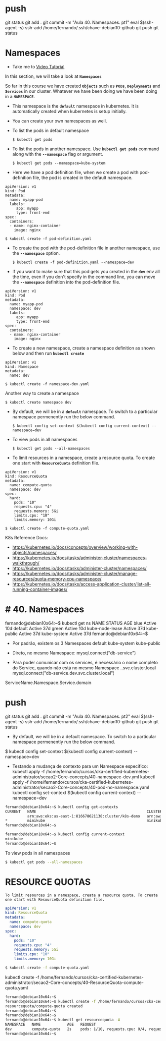 

# ##############################################################################################################################################################
# ##############################################################################################################################################################
# ##############################################################################################################################################################
# ##############################################################################################################################################################
# push
git status
git add .
git commit -m "Aula 40. Namespaces. pt1"
eval $(ssh-agent -s)
ssh-add /home/fernando/.ssh/chave-debian10-github
git push
git status



# Namespaces
  - Take me to [Video Tutorial](https://kodekloud.com/topic/namespaces/)
  
In this section, we will take a look at **`Namespaces`**

So far in this course we have created **`Objects`** such as **`PODs`**, **`Deployments`** and **`Services`** in our cluster. Whatever we have been doing we have been doing in a **`NAMESPACE`**.
- This namespace is the **`default`** namespace in kubernetes. It is automatically created when kubernetes is setup initially.


 
- You can create your own namespaces as well.


  
- To list the pods in default namespace
  ```
  $ kubectl get pods
  ```
- To list the pods in another namespace. Use **`kubectl get pods`** command along with the **`--namespace`** flag or argument.
  ```
  $ kubectl get pods --namespace=kube-system
  ```

  
- Here we have a pod definition file, when we create a pod with pod-definition file, the pod is created in the default namespace.

```
apiVersion: v1
kind: Pod
metadata:
  name: myapp-pod
  labels:
     app: myapp
     type: front-end
spec:
  containers:
  - name: nginx-container
    image: nginx
 ```
  ```
  $ kubectl create -f pod-definition.yaml
  ```
- To create the pod with the pod-definition file in another namespace, use the **`--namespace`** option.
  ```
  $ kubectl create -f pod-definition.yaml --namespace=dev
  ```

- If you want to make sure that this pod gets you created in the **`dev`** env all the time, even if you don't specify in the command line, you can move the **`--namespace`** definition into the pod-definition file.
```
apiVersion: v1
kind: Pod
metadata:
  name: myapp-pod
  namespace: dev
  labels:
     app: myapp
     type: front-end
spec:
  containers:
  - name: nginx-container
    image: nginx
 ```
  

  
- To create a new namespace, create a namespace definition as shown below and then run **`kubectl create`**
```
apiVersion: v1
kind: Namespace
metadata:
  name: dev
```

  ```
  $ kubectl create -f namespace-dev.yaml
  ```
  Another way to create a namespace
  ```
  $ kubectl create namespace dev
  ```

  
- By default, we will be in a **`default`** namespace. To switch to a particular namespace permenently run the below command.
  ```
  $ kubectl config set-context $(kubectl config current-context) --namespace=dev
  ```
- To view pods in all namespaces
  ```
  $ kubectl get pods --all-namespaces
  ```

  
- To limit resources in a namespace, create a resource quota. To create one start with **`ResourceQuota`** definition file.
```
apiVersion: v1
kind: ResourceQuota
metadata:
  name: compute-quota
  namespace: dev
spec:
  hard:
    pods: "10"
    requests.cpu: "4"
    requests.memory: 5Gi
    limits.cpu: "10"
    limits.memory: 10Gi
```
  ```
  $ kubectl create -f compute-quota.yaml
  ```

  
K8s Reference Docs:
- https://kubernetes.io/docs/concepts/overview/working-with-objects/namespaces/
- https://kubernetes.io/docs/tasks/administer-cluster/namespaces-walkthrough/
- https://kubernetes.io/docs/tasks/administer-cluster/namespaces/
- https://kubernetes.io/docs/tasks/administer-cluster/manage-resources/quota-memory-cpu-namespace/
- https://kubernetes.io/docs/tasks/access-application-cluster/list-all-running-container-images/
  
  



# ##############################################################################################################################################################
# ##############################################################################################################################################################
# ##############################################################################################################################################################
# ##############################################################################################################################################################
# # 40. Namespaces

fernando@debian10x64:~$ kubectl get ns
NAME              STATUS   AGE
blue              Active   10d
default           Active   37d
green             Active   10d
kube-node-lease   Active   37d
kube-public       Active   37d
kube-system       Active   37d
fernando@debian10x64:~$


- Por padrão, existem os 3 Namespaces
default
kube-system
kube-public


- Direto, no mesmo Namespace:
mysql.connect("db-service")

- Para poder comunicar com os services, é necessário o nome completo do Service, quando não está no mesmo Namespace
<service>.<namespace>.svc.cluster.local	 
mysql.connect("db-service.dev.svc.cluster.local")

ServiceName.Namespace.Service.domain


# push
git status
git add .
git commit -m "Aula 40. Namespaces. pt2"
eval $(ssh-agent -s)
ssh-add /home/fernando/.ssh/chave-debian10-github
git push
git status



- By default, we will be in a default namespace. To switch to a particular namespace permenently run the below command.

$ kubectl config set-context $(kubectl config current-context) --namespace=dev


- Testando a mudança de contexto para um Namespace especifico:
kubectl apply -f /home/fernando/cursos/cka-certified-kubernetes-administrator/secao2-Core-concepts/40-namespace-dev.yml
kubectl apply -f /home/fernando/cursos/cka-certified-kubernetes-administrator/secao2-Core-concepts/40-pod-no-namespace.yaml
kubectl config set-context $(kubectl config current-context) --namespace=dev


~~~~bash
fernando@debian10x64:~$ kubectl config get-contexts
CURRENT   NAME                                                  CLUSTER                                               AUTHINFO                                              NAMESPACE
          arn:aws:eks:us-east-1:816678621138:cluster/k8s-demo   arn:aws:eks:us-east-1:816678621138:cluster/k8s-demo   arn:aws:eks:us-east-1:816678621138:cluster/k8s-demo
*         minikube                                              minikube                                              minikube                                              dev
fernando@debian10x64:~$
~~~~


~~~~bash
fernando@debian10x64:~$ kubectl config current-context
minikube
fernando@debian10x64:~$
~~~~



To view pods in all namespaces
~~~~bash
$ kubectl get pods --all-namespaces
~~~~



# RESOURCE QUOTAS
    To limit resources in a namespace, create a resource quota. To create one start with ResourceQuota definition file.

~~~~yaml
apiVersion: v1
kind: ResourceQuota
metadata:
  name: compute-quota
  namespace: dev
spec:
  hard:
    pods: "10"
    requests.cpu: "4"
    requests.memory: 5Gi
    limits.cpu: "10"
    limits.memory: 10Gi
~~~~


~~~~bash
$ kubectl create -f compute-quota.yaml
~~~~

kubectl create -f /home/fernando/cursos/cka-certified-kubernetes-administrator/secao2-Core-concepts/40-ResourceQuota-compute-quota.yaml


~~~~bash
fernando@debian10x64:~$
fernando@debian10x64:~$ kubectl create -f /home/fernando/cursos/cka-certified-kubernetes-administrator/secao2-Core-concepts/40-ResourceQuota-compute-quota.yaml
resourcequota/compute-quota created
fernando@debian10x64:~$
fernando@debian10x64:~$
fernando@debian10x64:~$ kubectl get resourcequota -A
NAMESPACE   NAME            AGE   REQUEST                                                 LIMIT
dev         compute-quota   2s    pods: 1/10, requests.cpu: 0/4, requests.memory: 0/5Gi   limits.cpu: 0/10, limits.memory: 0/10Gi
fernando@debian10x64:~$
~~~~